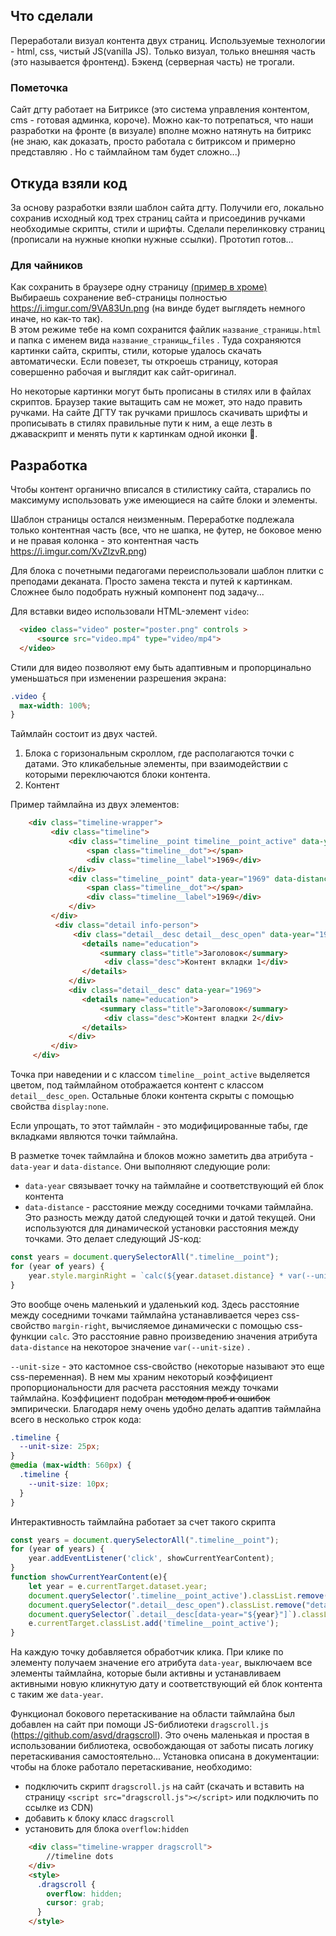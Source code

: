 ## Что сделали
Переработали визуал контента двух страниц. Используемые технологии - html, css, чистый JS(vanilla JS).
Только визуал, только внешняя часть (это называется фронтенд). Бэкенд (серверная часть) не трогали.

### Пометочка
Сайт дгту работает на Битриксе (это система управления контентом, cms - готовая админка, короче). Можно как-то потрепаться, что наши разработки на фронте (в визуале) вполне можно натянуть на битрикс (не знаю, как доказать, просто работала с битриксом и примерно представляю . Но с таймлайном там будет сложно...)  
## Откуда взяли код
За основу разработки взяли шаблон сайта дгту. Получили его, локально сохранив исходный код трех страниц сайта и присоединив ручками необходимые скрипты, стили и шрифты. Сделали перелинковку страниц (прописали на нужные кнопки нужные ссылки). Прототип готов...


### Для чайников
Как сохранить в браузере одну страницу [(пример в хроме)](https://i.imgur.com/V7hm4rR.png)   
Выбираешь сохранение веб-страницы полностью https://i.imgur.com/9VA83Un.png (на винде будет выглядеть немного иначе, но как-то так).  
В этом режиме тебе на комп сохранится файлик `название_страницы.html` и папка с именем вида `название_страницы`_`files` . Туда сохраняются картинки сайта, скрипты, стили, которые удалось скачать автоматически. Если повезет, ты откроешь страницу, которая совершенно рабочая и выглядит как сайт-оригинал.

Но некоторые картинки могут быть прописаны в стилях или в файлах скриптов. Браузер такие вытащить сам не может, это надо править ручками. На сайте ДГТУ так ручками пришлось скачивать шрифты и прописывать в стилях правильные пути к ним, а еще лезть в джаваскрипт и менять пути к картинкам одной иконки 🤦.

## Разработка
Чтобы контент органично вписался в стилистику сайта, старались по максимуму использовать уже имеющиеся на сайте блоки и элементы. 

Шаблон страницы остался неизменным. Переработке подлежала только контентная часть (все, что не шапка, не футер, не боковое меню и не правая колонка - это контентная часть https://i.imgur.com/XvZlzvR.png)

Для блока с почетными педагогами переиспользовали шаблон плитки с преподами деканата. Просто замена текста и путей к картинкам. Сложнее было подобрать нужный компонент под задачу...

Для вставки видео использовали HTML-элемент `video`:
```html c элементами управления
  <video class="video" poster="poster.png" controls > 
      <source src="video.mp4" type="video/mp4">
  </video>
```
Стили для видео позволяют ему быть адаптивным и пропорцинально уменьшаться при изменении разрешения экрана:
```css
.video {
  max-width: 100%;
}
```

Таймлайн состоит из двух частей.
1. Блока с горизональным скроллом, где располагаются точки с датами. Это кликабельные элементы, при взаимодействии с которыми переключаются блоки контента.
2. Контент

Пример таймлайна из двух элементов:
```html
    <div class="timeline-wrapper">
         <div class="timeline">
             <div class="timeline__point timeline__point_active" data-year="1969" data-distance="3">
                 <span class="timeline__dot"></span>
                 <div class="timeline__label">1969</div>
             </div>
             <div class="timeline__point" data-year="1969" data-distance="3">
                 <span class="timeline__dot"></span>
                 <div class="timeline__label">1969</div>
             </div>
         </div>
          <div class="detail info-person">
              <div class="detail__desc detail__desc_open" data-year="1969">
                <details name="education">
                    <summary class="title">Заголовок</summary>
                     <div class="desc">Контент вкладки 1</div>
                </details>
             </div>
             <div class="detail__desc" data-year="1969">
                <details name="education">
                    <summary class="title">Заголовок</summary>
                     <div class="desc">Контент владки 2</div>
                </details>
             </div>
         </div>
     </div>
```
Точка при наведении и с классом `timeline__point_active` выделяется цветом, под таймлайном отображается контент с классом `detail__desc_open`.  Остальные блоки контента скрыты с помощью свойства `display:none`.

Если упрощать, то этот таймлайн - это модифицированные табы, где вкладками являются точки таймлайна.

В разметке точек таймлайна и блоков можно заметить два атрибута - `data-year` и `data-distance`. Они выполняют следующие роли:
- `data-year` связывает точку на таймлайне и соответствующий ей блок контента
- `data-distance` - расстояние между соседними точками таймлайна. Это разность между датой следующей точки и датой текущей. Они используются для динамической установки расстояния между точками. Это делает следующий JS-код:
```js
const years = document.querySelectorAll(".timeline__point");
for (year of years) {
    year.style.marginRight = `calc(${year.dataset.distance} * var(--unit-size))`;
}
```
Это вообще очень маленький и удаленький код. Здесь расстояние между соседними точками таймлайна устанавливается через css-свойство `margin-right`, вычисляемое динамически с помощью css-функции `calc`. Это расстояние равно произведению значения атрибута `data-distance` на некоторое значение `var(--unit-size)` . 

`--unit-size` - это кастомное css-свойство (некоторые называют это еще css-переменная). В нем мы храним некоторый коэффициент пропорциональности для расчета расстояния между точками таймлайна. Коэффициент подобран ~~методом проб и ошибок~~ эмпирически. Благодаря нему очень удобно делать адаптив таймлайна всего в несколько строк кода:
```css
.timeline {
  --unit-size: 25px;
}
@media (max-width: 560px) {
  .timeline {
    --unit-size: 10px;
  }
}
```
Интерактивность таймлайна работает за счет такого скрипта
```js
const years = document.querySelectorAll(".timeline__point");
for (year of years) {
    year.addEventListener('click', showCurrentYearContent);
}
function showCurrentYearContent(e){
    let year = e.currentTarget.dataset.year;
    document.querySelector('.timeline__point_active').classList.remove('timeline__point_active');
    document.querySelector(".detail__desc_open").classList.remove("detail__desc_open");
    document.querySelector(`.detail__desc[data-year="${year}"]`).classList.add("detail__desc_open");
    e.currentTarget.classList.add('timeline__point_active');
}
```
На каждую точку добавляется обработчик клика. При клике по элементу получаем значение его атрибута `data-year`, выключаем все элементы таймлайна, которые были активны и устанавливаем активными новую кликнутую дату и соответствующий ей блок контента с таким же `data-year`.

Функционал бокового перетаскивание на области таймлайна был добавлен на сайт при помощи JS-библиотеки `dragscroll.js` (https://github.com/asvd/dragscroll). Это очень маленькая и простая в использовании библиотека, освобождающая от заботы писать логику перетаскивания самостоятельно...  Установка описана в документации: чтобы на блоке работало перетаскивание, необходимо:
- подключить скрипт `dragscroll.js` на сайт (скачать и вставить на страницу `<script src="dragscroll.js"></script>` или подключить по ссылке из CDN)
- добавить к блоку класс `dragscroll`
- установить для блока `overflow:hidden`
```html
    <div class="timeline-wrapper dragscroll">
        //timeline dots
    </div>
    <style>
      .dragscroll {
        overflow: hidden;
        cursor: grab;
      }
    </style> 
```

